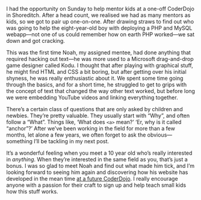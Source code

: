 <!--
id: 21736971253
link: http://monospacedmonologues.com/post/21736971253/small-minds
slug: small-minds
date: Tue Apr 24 2012 22:45:00 GMT+0100 (BST)
publish: 2012-04-024
tags: 
title: Small Minds
-->


I had the opportunity on Sunday to help mentor kids at a one-off
CoderDojo in Shoreditch. After a head count, we realised we had as many
mentors as kids, so we got to pair up one-on-one. After drawing straws
to find out who was going to help the eight-year-old boy with deploying
a PHP and MySQL webapp—not one of us could remember how on earth PHP
worked—we sat down and got cracking.

This was the first time Noah, my assigned mentee, had done anything that
required hacking out text—he was more used to a Microsoft drag-and-drop
game designer called Kodu. I thought that after playing with graphical
stuff, he might find HTML and CSS a bit boring, but after getting over
his initial shyness, he was really enthusiastic about it. We spent some
time going through the basics, and for a short time, he struggled to get
to grips with the concept of text that changed the way other text
worked, but before long we were embedding YouTube videos and linking
everything together.

There’s a certain class of questions that are only asked by children and
newbies. They’re pretty valuable. They usually start with “Why”, and
often follow a “What”. Things like, ‘What does `<a>` mean?’ ‘Er, why is
it called “anchor”?’ After we’ve been working in the field for more than
a few months, let alone a few years, we often forget to ask the
obvious—something I’ll be tackling in my next post.

It’s a wonderful feeling when you meet a 10 year old who’s really
interested in *anything*. When they’re interested in the same field as
you, that’s just a bonus. I was so glad to meet Noah and find out what
made him tick, and I’m looking forward to seeing him again and
discovering how his website has developed in the mean time [at a future
CoderDojo](http://coderdojo.com/). I really encourage anyone with a
passion for their craft to sign up and help teach small kids how this
stuff works.

